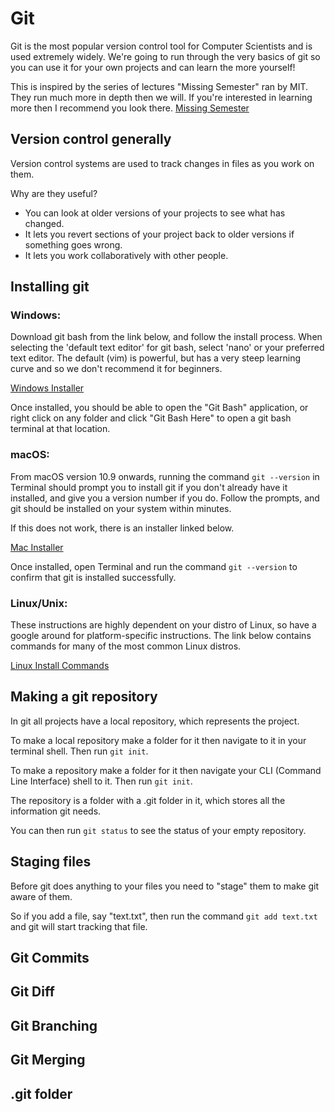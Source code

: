 
Git
===

Git is the most popular version control tool for Computer Scientists and is
used extremely widely. We're going to run through the very basics of git so you
can use it for your own projects and can learn the more yourself!

This is inspired by the series of lectures "Missing Semester" ran by MIT. They
run much more in depth then we will. If you're interested in learning more then
I recommend you look there.
[Missing Semester](https://missing.csail.mit.edu/2020/version-control/)

Version control generally
----------------------------

Version control systems are used to track changes in files as you work on them.

Why are they useful? 
- You can look at older versions of your projects to see what has changed.
- It lets you revert sections of your project back to older versions if something goes wrong.
- It lets you work collaboratively with other people.

Installing git
-----------------

### Windows:
Download git bash from the link below, and follow the install process. When selecting the 'default text editor' for git bash, select 'nano' or your preferred text editor. The default (vim) is powerful, but has a very steep learning curve and so we don't recommend it for beginners.

[Windows Installer](https://git-scm.com/download/win)
    
Once installed, you should be able to open the "Git Bash" application, or right click on any folder and click "Git Bash Here" to open a git bash terminal at that location.
    
### macOS:
From macOS version 10.9 onwards, running the command `git --version` in Terminal should prompt you to install git if you don't already have it installed, and give you a version number if you do. Follow the prompts, and git should be installed on your system within minutes.
    
If this does not work, there is an installer linked below.

[Mac Installer](https://sourceforge.net/projects/git-osx-installer/)
    
Once installed, open Terminal and run the command `git --version` to confirm that git is installed successfully.
    
### Linux/Unix:
These instructions are highly dependent on your distro of Linux, so have a google around for platform-specific instructions. The link below contains commands for many of the most common Linux distros.

[Linux Install Commands](https://git-scm.com/download/linux)

Making a git repository
-----------------------

In git all projects have a local repository, which represents the project.

To make a local repository make a folder for it then navigate to it in your
terminal shell. Then run `git init`.

To make a repository make a folder for it then navigate your CLI (Command Line Interface) shell to
it. Then run `git init`.

The repository is a folder with a .git folder in it, which stores all the
information git needs.

You can then run `git status` to see the status of your empty repository.

Staging files
-------------

Before git does anything to your files you need to "stage" them to make git
aware of them.

So if you add a file, say "text.txt", then run the command `git add text.txt`
and git will start tracking that file.

Git Commits
-----------



Git Diff
-----------

Git Branching
----------------

Git Merging
--------------

.git folder
-----------



